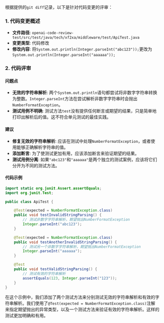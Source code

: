 根据提供的`git diff`记录，以下是针对代码变更的评审：

### 1. 代码变更概述
- **文件路径**: `openai-code-review-test/src/test/java/tech/xf2xa/middleware/test/ApiTest.java`
- **变更类型**: 代码修改
- **修改内容**: 将`System.out.println(Integer.parseInt("abc123"));`更改为`System.out.println(Integer.parseInt("aaaaaa"));`

### 2. 代码评审
#### 问题点
- **无效的字符串解析**: 两个`System.out.println`语句都尝试将非数字字符串转换为整数。`Integer.parseInt`方法在尝试解析非数字字符串时会抛出`NumberFormatException`。
- **测试用例不明确**: 测试方法`test`没有提供任何断言或期望的结果，只是简单地打印出解析后的值。这不符合单元测试的最佳实践。

#### 建议
- **修复无效的字符串解析**: 应该在测试中处理`NumberFormatException`，或者使用能够正确解析字符串的值。
- **添加断言**: 为了使测试更加有用，应该添加断言来验证期望的结果。
- **测试用例分离**: 如果`"abc123"`和`"aaaaaa"`是两个独立的测试案例，应该将它们分开为不同的测试方法。

#### 代码示例
```java
import static org.junit.Assert.assertEquals;
import org.junit.Test;

public class ApiTest {

    @Test(expected = NumberFormatException.class)
    public void testInvalidStringParsing() {
        // 测试非数字字符串解析，期望抛出NumberFormatException
        Integer.parseInt("abc123");
    }

    @Test(expected = NumberFormatException.class)
    public void testAnotherInvalidStringParsing() {
        // 测试另一个非数字字符串解析，期望抛出NumberFormatException
        Integer.parseInt("aaaaaa");
    }

    @Test
    public void testValidStringParsing() {
        // 测试有效的字符串解析
        assertEquals(123, Integer.parseInt("123"));
    }
}
```

在这个示例中，我们添加了两个测试方法来分别测试无效的字符串解析和有效的字符串解析。我们使用了`@Test(expected = NumberFormatException.class)`注解来指定期望抛出的异常类型，以及一个测试方法来验证有效的字符串解析。这样的测试更加明确和有用。